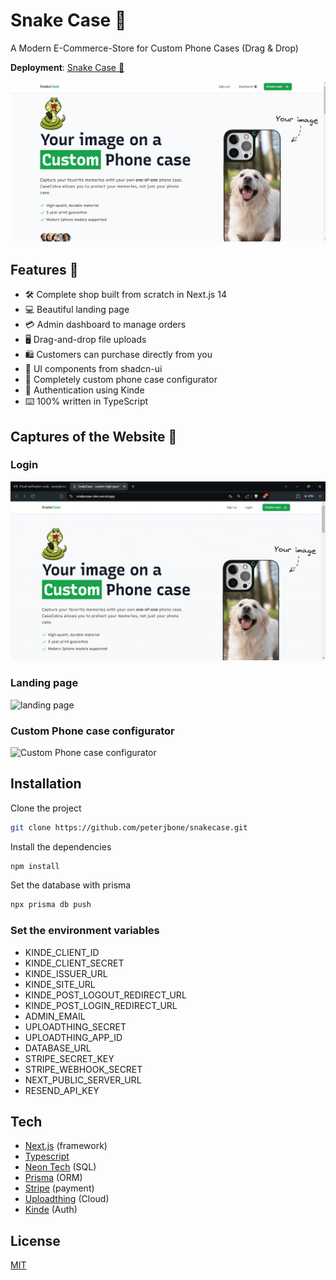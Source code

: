 # Snake Case 🐍

A Modern E-Commerce-Store for Custom Phone Cases (Drag & Drop)

**Deployment**: [Snake Case 🐍](https://snakecase-dev.vercel.app/)

![landing](./public/readme/landing.png)

## Features 👀

- 🛠️ Complete shop built from scratch in Next.js 14
- 💻 Beautiful landing page
- 💳 Admin dashboard to manage orders
- 🖥️ Drag-and-drop file uploads
- 🛍️ Customers can purchase directly from you
- 🌟 UI components from shadcn-ui
- 🛒 Completely custom phone case configurator
- 🔑 Authentication using Kinde
- ⌨️ 100% written in TypeScript

## Captures of the Website 🎥

### Login

![login](./public/readme/login.gif)

### Landing page

![landing page](./public/readme/all-landing.gif)

### Custom Phone case configurator

![Custom Phone case configurator](./public/readme/customize-phone.gif)

## Installation

Clone the project

```bash
git clone https://github.com/peterjbone/snakecase.git
```

Install the dependencies

```bash
npm install
```

Set the database with prisma

```bash
npx prisma db push
```

### Set the environment variables

- KINDE_CLIENT_ID
- KINDE_CLIENT_SECRET
- KINDE_ISSUER_URL
- KINDE_SITE_URL
- KINDE_POST_LOGOUT_REDIRECT_URL
- KINDE_POST_LOGIN_REDIRECT_URL
- ADMIN_EMAIL
- UPLOADTHING_SECRET
- UPLOADTHING_APP_ID
- DATABASE_URL
- STRIPE_SECRET_KEY
- STRIPE_WEBHOOK_SECRET
- NEXT_PUBLIC_SERVER_URL
- RESEND_API_KEY

## Tech

- [Next.js](https://nextjs.org/) (framework)
- [Typescript](https://www.typescriptlang.org/)
- [Neon Tech](https://neon.tech/) (SQL)
- [Prisma](https://www.prisma.io/) (ORM)
- [Stripe](https://stripe.com/) (payment)
- [Uploadthing](https://uploadthing.com/) (Cloud)
- [Kinde](https://kinde.com/) (Auth)

## License

[MIT](https://choosealicense.com/licenses/mit/)
